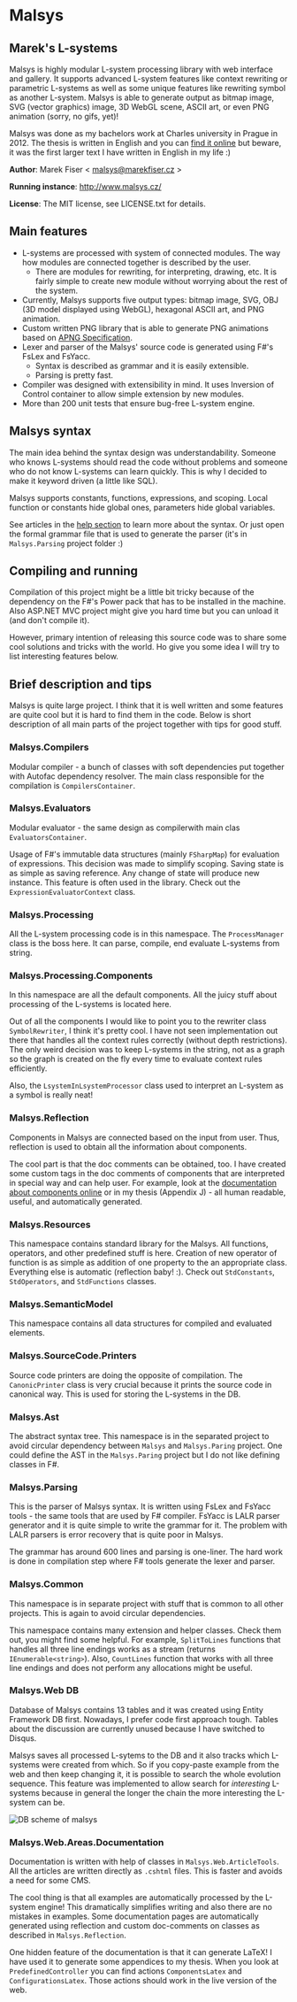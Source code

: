Malsys
=================================
Marek's L-systems
---------------------------------
Malsys is highly modular L-system processing library with web interface and gallery.
It supports advanced L-system features like context rewriting or parametric L-systems as well as some unique features like rewriting symbol as another L-system.
Malsys is able to generate output as bitmap image, SVG (vector graphics) image, 3D WebGL scene, ASCII art, or even PNG animation (sorry, no gifs, yet)!


Malsys was done as my bachelors work at Charles university in Prague in 2012.
The thesis is written in English and you can [find it online](http://www.malsys.cz/Home/Thesis) but beware, it was the first larger text I have written in English in my life :)

**Author**: Marek Fiser &lt; malsys@marekfiser.cz &gt;

**Running instance**: http://www.malsys.cz/

**License**: The MIT license, see LICENSE.txt for details.


Main features
-------------
* L-systems are processed with system of connected modules. The way how modules are connected together is described by the user.
  * There are modules for rewriting, for interpreting, drawing, etc. It is fairly simple to create new module without worrying about the rest of the system.
* Currently, Malsys supports five output types: bitmap image, SVG, OBJ (3D model displayed using WebGL), hexagonal ASCII art, and PNG animation.
* Custom written PNG library that is able to generate PNG animations based on [APNG Specification](https://wiki.mozilla.org/APNG_Specification).
* Lexer and parser of the Malsys' source code is generated using F#'s FsLex and FsYacc.
  * Syntax is described as grammar and it is easily extensible.
  * Parsing is pretty fast.
* Compiler was designed with extensibility in mind. It uses Inversion of Control container to allow simple extension by new modules.
* More than 200 unit tests that ensure bug-free L-system engine.

Malsys syntax
-------------
The main idea behind the syntax design was understandability.
Someone who knows L-systems should read the code without problems and someone who do not know L-systems can learn quickly.
This is why I decided to make it keyword driven (a little like SQL).

Malsys supports constants, functions, expressions, and scoping.
Local function or constants hide global ones, parameters hide global variables.

See articles in the [help section](http://www.malsys.cz/Documentation) to learn more about the syntax.
Or just open the formal grammar file that is used to generate the parser (it's in `Malsys.Parsing` project folder :)


Compiling and running
---------------------

Compilation of this project might be a little bit tricky because of the dependency on the F#'s Power pack that has to be installed in the machine.
Also ASP.NET MVC project might give you hard time but you can unload it (and don't compile it).

However, primary intention of releasing this source code was to share some cool solutions and tricks with the world.
Ho give you some idea I will try to list interesting features below.


Brief description and tips
----------------------
Malsys is quite large project.
I think that it is well written and some features are quite cool but it is hard to find them in the code.
Below is short description of all main parts of the project together with tips for good stuff.


### Malsys.Compilers
Modular compiler - a bunch of classes with soft dependencies put together with Autofac dependency resolver.
The main class responsible for the compilation is `CompilersContainer`.

### Malsys.Evaluators
Modular evaluator - the same design as compilerwith main clas `EvaluatorsContainer`.

Usage of F#'s immutable data structures (mainly `FSharpMap`) for evaluation of expressions.
This decision was made to simplify scoping. Saving state is as simple as saving reference.
Any change of state will produce new instance. This feature is often used in the library.
Check out the `ExpressionEvaluatorContext` class.

### Malsys.Processing
All the L-system processing code is in this namespace.
The `ProcessManager` class is the boss here.
It can parse, compile, end evaluate L-systems from string.

### Malsys.Processing.Components
In this namespace are all the default components.
All the juicy stuff about processing of the L-systems is located here.

Out of all the components I would like to point you to the rewriter class `SymbolRewriter`, I think it's pretty cool.
I have not seen implementation out there that handles all the context rules correctly (without depth restrictions).
The only weird decision was to keep L-systems in the string, not as a graph so the graph is created on the fly every time to evaluate context rules efficiently.

Also, the `LsystemInLsystemProcessor` class used to interpret an L-system as a symbol is really neat!

### Malsys.Reflection
Components in Malsys are connected based on the input from user.
Thus, reflection is used to obtain all the information about components.

The cool part is that the doc comments can be obtained, too.
I have created some custom tags in the doc comments of components that are interpreted in special way and can help user.
For example, look at the [documentation about components online](http://www.malsys.cz/Documentation/Predefined/Components) or in my thesis (Appendix J) - all human readable, useful, and automatically generated.

### Malsys.Resources
This namespace contains standard library for the Malsys.
All functions, operators, and other predefined stuff is here.
Creation of new operator of function is as simple as addition of one property to the an appropriate class.
Everything else is automatic (reflection baby! :).
Check out `StdConstants`, `StdOperators`, and `StdFunctions` classes.

### Malsys.SemanticModel
This namespace contains all data structures for compiled and evaluated elements.

### Malsys.SourceCode.Printers
Source code printers are doing the opposite of compilation.
The `CanonicPrinter` class is very crucial because it prints the source code in canonical way.
This is used for storing the L-systems in the DB.

### Malsys.Ast
The abstract syntax tree.
This namespace is in the separated project to avoid circular dependency between `Malsys` and `Malsys.Paring` project.
One could define the AST in the `Malsys.Paring` project but I do not like defining classes in F#.

### Malsys.Parsing
This is the parser of Malsys syntax.
It is written using FsLex and FsYacc tools - the same tools that are used by F# compiler.
FsYacc is LALR parser generator and it is quite simple to write the grammar for it.
The problem with LALR parsers is error recovery that is quite poor in Malsys.

The grammar has around 600 lines and parsing is one-liner.
The hard work is done in compilation step where F# tools generate the lexer and parser.

### Malsys.Common
This namespace is in separate project with stuff that is common to all other projects.
This is again to avoid circular dependencies.

This namespace contains many extension and helper classes.
Check them out, you might find some helpful.
For example, `SplitToLines` functions that handles all three line endings works as a stream (returns `IEnumerable<string>`).
Also, `CountLines` function that works with all three line endings and does not perform any allocations might be useful.

### Malsys.Web DB
Database of Malsys contains 13 tables and it was created using Entity Framework DB first.
Nowadays, I prefer code first approach tough.
Tables about the discussion are currently unused because I have switched to Disqus.

Malsys saves all processed L-sytems to the DB and it also tracks which L-systems were created from which.
So if you copy-paste example from the web and then keep changing it, it is possible to search the whole evolution sequence.
This feature was implemented to allow search for _interesting_ L-systems because in general the longer the chain the more interesting the L-system can be.

![DB scheme of malsys](http://www.malsys.cz/Img/DbScheme.png)

### Malsys.Web.Areas.Documentation
Documentation is written with help of classes in `Malsys.Web.ArticleTools`.
All the articles are written directly as `.cshtml` files.
This is faster and avoids a need for some CMS.

The cool thing is that all examples are automatically processed by the L-system engine!
This dramatically simplifies writing and also there are no mistakes in examples.
Some documentation pages are automatically generated using reflection and custom doc-comments on classes as described in `Malsys.Reflection`.

One hidden feature of the documentation is that it can generate LaTeX!
I have used it to generate some appendices to my thesis.
When you look at `PredefinedController` you can find actions `ComponentsLatex` and `ConfigurationsLatex`.
Those actions should work in the live version of the web.

